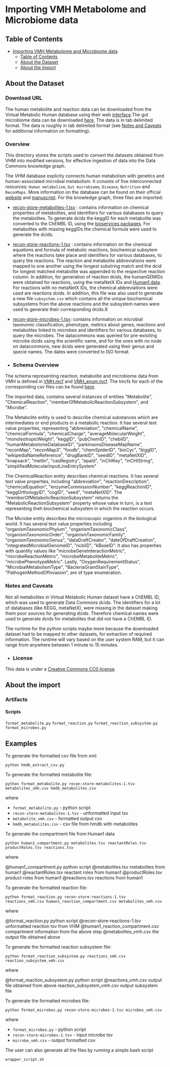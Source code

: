 # Importing VMH Metabolome and Microbiome data

## Table of Contents

- [Importing VMH Metabolome and Microbiome data](#importing-vmh-metabolome-and-microbiome-data)
  - [Table of Contents](#table-of-contents)
  - [About the Dataset](#about-the-dataset)
  - [About the Import](#about-the-import)

## About the Dataset

### Download URL

The human metabolite and reaction data can be downloaded from the Virtual Metabolic Human database using their web [interface](https://www.vmh.life/#human/all).The gut microbiome data can be downloaded [here](https://www.vmh.life/#microbes/search). The data is in tab delimited format. The data is roughly in tab delimited format (see [Notes and Caveats](#notes-and-caveats) for additional information on formatting).

### Overview

This directory stores the scripts used to convert the datasets obtained from VHM into modified versions, for effective ingestion of data into the Data Commons knowledge graph.

The VHM database explicity connects human metabolism with genetics and human-associated microbial metabolism. It consists of five interconnected resources: `Human metabolism`, `Gut microbiome`, `Disease`, `Nutrition` and `ReconMaps`. More information on the database can be found on their official [website](https://www.vmh.life/#home) and [manuscript](https://academic.oup.com/nar/article/47/D1/D614/5146204).
For the knowledge graph, three files are imported:

- <u>recon-store-metabolites-1.tsv</u> : contains information on chemical properties of metabolites, and identifiers for various databases to query the metabolites. To generate dcids the keggID for each metabolite was converted to the ChEMBL ID, using the [bioservices packages](https://bioservices.readthedocs.io/en/master/compound_tutorial.html). For metabolites with missing keggIDs the chemical formula were used to generate the dcids.
- <u>recon-store-reactions-1.tsv</u> : contains information on the chemical equations and formula of metabolic reactions, biochemical subsytem where the reactions take place and identifiers for various databases, to query the reactions. The reaction and metabolite abbreviations were mapped to one another using the longest substring match and the dcid for longest matched metabolite was appended to the respective reaction column. In addition, for generation of reaction dcids, the humanGEMIDs were obtained for reactions, using the metaNetX IDs and [Human1 data](https://raw.githubusercontent.com/khoahoang1891999/Importing-Human1-data/main/data/reactions.tsv). For reactions with no metaNetX IDs, the chemical abbreviations were used are reactions dcids.
  In addition, this file was also used to generate a new file `subsystem.csv` which contains all the unique biochemical subsystems from the above reactions and the subsystem names were used to generate their corresponding dcids.ß
- <u>recon-store-microbes-1.tsv</u>: contains information on microbial taxonomic classification, phenotype, metrics about genes, reactions and metabolites linked to microbes and identifiers for various databases, to query the microbes. The datacommons was queried for pre-exisiting microbe dcids using the scientific name, and for the ones with no node on datacommons, new dcids were generated using their genus and specie names. The dates were converted to ISO format.

- ### Schema Overview

The schema representing reaction, metabolite and microbiome data from VMH is defined in [VMH.mcf](https://raw.githubusercontent.com/suhana13/ISB-project/main/combined_list.mcf) and [VMH_enum.mcf](https://raw.githubusercontent.com/suhana13/ISB-project/main/combined_list_enum.mcf). The tmcfs for each of the corresponding csv files can be found [here](https://github.com/suhana13/data/tree/add_Virtual_metabolic_human_data/scripts/biomedical/VirtualMetabolicHuman/tmcf).

The imported data, contains several instances of entities "Metabolite", "ChemicalReaction", "memberOfMetabolicReactionSubsystem", and "Microbe".

The Metabolite entity is used to describe chemical substances which are intermediates or end products in a metabolic reaction. It has several text value properties, representing "abbreviation", "chemicalName", "chemicalFormula", "chemicalCharge", "averageMolecularWeight", "monoIsotropicWeight", "keggID", "pubChemID", "chebiID", "humanMetabolomeDatabaseID", "parkinsonsDiseaseMapName", "reconMap", "reconMap3", "foodb", "chemSpiderID", "bioCyc", "biggID", "wikipediaNameReference", "drugBankID", "seedID", "metaNetXID", "knapsack", "metlin", "casRegistry", "epaId", "inChIKey", "inCHIString", "simplifiedMolecularInputLineEntrySystem"

The ChemicalReaction entity describes chemical reactions. It has several text value properties, including "abbreviation", "reactionDescription", "chemicalEquation", "enzymeCommissionNumber", "keggReactionID", "keggOrthologyID", "cogID", "seed", "metaNetXID". The "memberOfMetabolicReactionSubsystem" returns the "MetabolicReactionSubsystem" property whose value in turn, is a text representing theh biochemical subsystem in which the reaction occurs.

The Microbe entity describes the microscopic organims in the biological world. It has several text value properties including "organismTaxonomicPhylum", "organismTaxonomicClass", "organismTaxonomicOrder", "organismTaxonomicFamily", "organismTaxonomicGenus", "dataDraftCreator", "dateOfDraftCreation", "integratedMicrobialGenomeID", "ncbiID", "kBaseID". It also has properties with quantity values like "microbeGeneInteractionMetric", "microbeReactionMetric", "microbeMetaboliteMetric", "microbePhenotypeMetric". Lastly, "OxygenRequirementStatus", "MicrobialMetabolismType", "BacteriaGramStainType", "PathogenMethodOfInvasion", are of type enumeration.

### Notes and Caveats

Not all metabolites in Virtual Metabolic Human dataset have a ChEMBL ID, which was used to generate Data Commons dcids. The identifiers for a lot of databases (like KEGG, metaNetX), were missing in the dataset making them poor sources for generating dcids. Therefore chemical names were used to generate dcids for metabolites that did not have a ChEMBL ID.

The runtime for the python scripts maybe more because the downloaded dataset had to be mapped to other datasets, for extraction of required information. The runtime will vary based on the user system RAM, but it can range from anywhere between 1 minute to 15 minutes.

- ### License

This data is under a [Creative Commons CC0 license](https://creativecommons.org/publicdomain/zero/1.0/).

## About the import

### Artifacts

#### Scripts

`format_metabolite.py`
`format_reaction.py`
`format_reaction_subsystem.py`
`format_microbes.py`

## Examples

To generate the formatted csv file from xml:

```
python hmdb_extract_csv.py
```

To generate the formatted metabolite file:

```
python format_metabolite.py recon-store-metabolites-1.tsv metabolites_vmh.csv hmdb_metabolites.csv
```

where

- `format_metabolite.py` - python script
- `recon-store-metabolites-1.tsv` - unformatted input tsv
- `metabolite_vmh.csv` - formatted output csv
- `hmdb_metabolites.csv` - csv file from hmdb with metabolites

To generate the compartment file from Human1 data

```
python human1_compartment.py metabolites.tsv reactantRoles.tsv productRoles.tsv reactions.tsv
```

where

@human1_compartment.py  python script
@metabolites.tsv        metabolites from human1
@reactantRoles.tsv      reactant roles from human1
@productRoles.tsv       product roles from human1
@reactions.tsv          reactions from human1

To generate the formatted reaction file:

```
python format_reaction.py recon-store-reactions-1.tsv reactions_vmh.csv human1_reaction_compartment.csv metabolites_vmh.csv
```

where

@format_reaction.py               python script
@recon-store-reactions-1.tsv      unformatted reaction tsv from VHM
@human1_reaction_compartment.csv  compartment information from the above step
@metabolites_vmh.csv              the output file obtained above

To generate the formatted reaction subsystem file:

```
python format_reaction_subsystem.py reactions_vmh.csv reaction_subsystem_vmh.csv
```

where

@format_reaction_subsystem.py     python script
@reactions_vmh.csv                output file obtained from above
reaction_subsystem_vmh.csv        output subsystem file

To generate the formatted microbes file:

```
python format_microbes.py recon-store-microbes-1.tsv microbes_vmh.csv
```

where

- `format_microbes.py` - python script
- `recon-store-microbes-1.tsv` - input microbe tsv
- `microbe_vmh.csv` - output formatted csv

The user can also generate all the files by running a simple bash script

```
wrapper_script.sh
```
